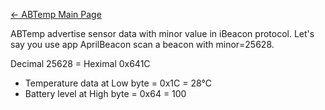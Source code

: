 [← ABTemp Main Page](/ABTemp "wikilink")

ABTemp advertise sensor data with minor value in iBeacon protocol. Let's
say you use app AprilBeacon scan a beacon with minor=25628.

Decimal 25628 = Heximal 0x641C

  - Temperature data at Low byte = 0x1C = 28℃
  - Battery level at High byte = 0x64 = 100